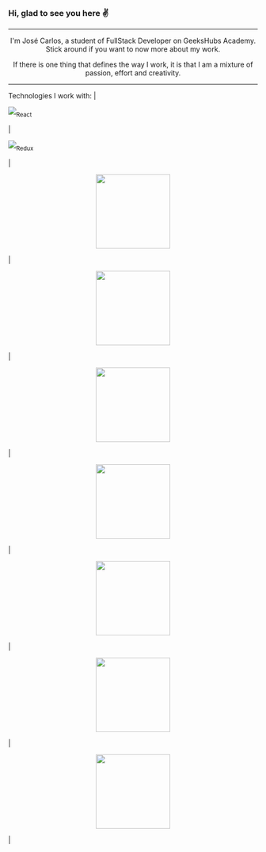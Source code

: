 ### Hi, glad to see you here :v:


---

<p align="center">
I'm José Carlos, a student of FullStack Developer on GeeksHubs Academy. Stick around if you want to now more about my work.
</p>

<p align="center">
If there is one thing that defines the way I work, it is that I am a mixture of passion, effort and creativity.
</p>

---
Technologies I work with:
| <p><img src="https://img.shields.io/badge/React-20232A?style=for-the-badge&logo=react&logoColor=61DAFB" /><sub>React</sub></p> |  <p><img src="[src/assets/Readme/technologies/react.png](https://img.shields.io/badge/Redux-593D88?style=for-the-badge&logo=redux&logoColor=white)"/><sub>Redux</sub></p> |  <p align="center"><img src="src/assets/Readme/technologies/react.png" width="150" height="150"/><sub></sub></p> |  <p align="center"><img src="src/assets/Readme/technologies/react.png" width="150" height="150"/><sub></sub></p> |  <p align="center"><img src="src/assets/Readme/technologies/react.png" width="150" height="150"/><sub></sub></p> |  <p align="center"><img src="src/assets/Readme/technologies/react.png" width="150" height="150"/><sub></sub></p> |  <p align="center"><img src="src/assets/Readme/technologies/react.png" width="150" height="150"/><sub></sub></p> |  <p align="center"><img src="src/assets/Readme/technologies/react.png" width="150" height="150"/><sub></sub></p> |  <p align="center"><img src="src/assets/Readme/technologies/react.png" width="150" height="150"/><sub></sub></p> |
<!--
**jcarlos2n/jcarlos2n** is a ✨ _special_ ✨ repository because its `README.md` (this file) appears on your GitHub profile.

Here are some ideas to get you started:

- 🔭 I’m currently working on ...
- 🌱 I’m currently learning ...
- 👯 I’m looking to collaborate on ...
- 🤔 I’m looking for help with ...
- 💬 Ask me about ...
- 📫 How to reach me: ...
- 😄 Pronouns: ...
- ⚡ Fun fact: ...
-->
